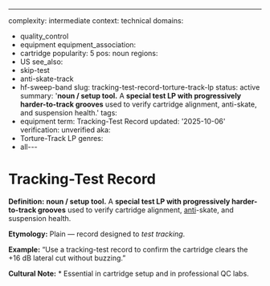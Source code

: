 ---
complexity: intermediate
context: technical
domains:
- quality_control
- equipment
equipment_association:
- cartridge
popularity: 5
pos: noun
regions:
- US
see_also:
- skip-test
- anti-skate-track
- hf-sweep-band
slug: tracking-test-record-torture-track-lp
status: active
summary: '**noun / setup tool.** A **special test LP with progressively harder-to-track
  grooves** used to verify cartridge alignment, anti-skate, and suspension health.'
tags:
- equipment
term: Tracking-Test Record
updated: '2025-10-06'
verification: unverified
aka:
- Torture-Track LP
genres:
- all---

# Tracking-Test Record

**Definition:** **noun / setup tool.** A **special test LP with progressively harder-to-track grooves** used to verify cartridge alignment, [anti](../a/anti-skate.md)-skate, and suspension health.

**Etymology:** Plain — record designed to *test tracking*.

**Example:** “Use a tracking-test record to confirm the cartridge clears the +16 dB lateral cut without buzzing.”

**Cultural Note:** * Essential in cartridge setup and in professional QC labs.

